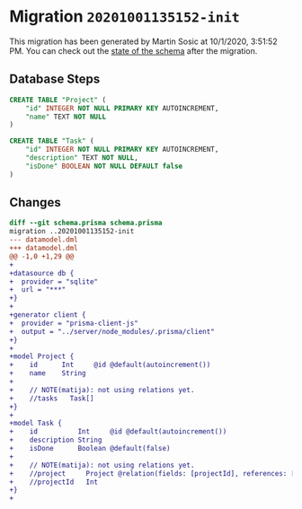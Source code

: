 # Migration `20201001135152-init`

This migration has been generated by Martin Sosic at 10/1/2020, 3:51:52 PM.
You can check out the [state of the schema](./schema.prisma) after the migration.

## Database Steps

```sql
CREATE TABLE "Project" (
    "id" INTEGER NOT NULL PRIMARY KEY AUTOINCREMENT,
    "name" TEXT NOT NULL
)

CREATE TABLE "Task" (
    "id" INTEGER NOT NULL PRIMARY KEY AUTOINCREMENT,
    "description" TEXT NOT NULL,
    "isDone" BOOLEAN NOT NULL DEFAULT false
)
```

## Changes

```diff
diff --git schema.prisma schema.prisma
migration ..20201001135152-init
--- datamodel.dml
+++ datamodel.dml
@@ -1,0 +1,29 @@
+
+datasource db {
+  provider = "sqlite"
+  url = "***"
+}
+
+generator client {
+  provider = "prisma-client-js"
+  output = "../server/node_modules/.prisma/client"
+}
+
+model Project {
+    id      Int     @id @default(autoincrement())
+    name    String
+
+    // NOTE(matija): not using relations yet.
+    //tasks   Task[]
+}
+
+model Task {
+    id          Int     @id @default(autoincrement())
+    description String
+    isDone      Boolean @default(false)
+
+    // NOTE(matija): not using relations yet.
+    //project     Project @relation(fields: [projectId], references: [id])
+    //projectId   Int
+}
+
```



